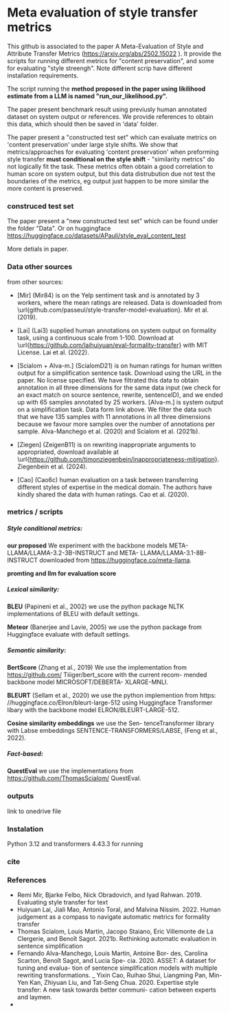 # Meta evaluation of style transfer metrics

This github is associated to the paper A Meta-Evaluation of Style and Attribute Transfer Metrics (https://arxiv.org/abs/2502.15022 ).
It provide the scripts for running different metrics for "content preservation", and some for evaluating "style streengh". Note different scrip have different installation requirements. 

The script running the **method proposed in the paper using likilihood estimate from a LLM is named "run_our_likelihood.py".**

The paper present benchmark result using previusly human annotated dataset on system output or references. We provide references to obtain this data, which should then be saved in 'data' folder. 

The paper present a "constructed test set" which can evaluate metrics on 'content preservation' under large style shifts. We show that metrics/approaches for evaluating 'content preservation' when preforming style transfer **must conditional on the style shift** - "similarity metrics" do not logically fit the task. These metrics often obtain a good correlation to human score on system output, but this data distrubution due not test the boundaries of the metrics, eg output just happen to be more similar the more content is preserved. 

### construced test set
The paper present a "new constructed test set" which can be found under the folder "Data". Or on  huggingface https://huggingface.co/datasets/APauli/style_eval_content_test

More detials in paper.
 



### Data other sources
from other sources:
- [Mir] (Mir84) is on the Yelp sentiment task and is annotated by 3 workers, where the mean ratings are released. Data is downloaded from  \url{github.com/passeul/style-transfer-model-evaluation}.  Mir et al. (2019).

- [Lai] (Lai3) supplied human annotations on system output on formality task, using a continuous scale from 1-100. Download at \url{https://github.com/laihuiyuan/eval-formality-transfer} with MIT License. Lai et al. (2022).

- [Scialom + Alva-m.] (ScialomD21) is on human ratings for human written output for a simplification sentence task. Download using the URL in the paper. No license specified. We have filtrated this data to obtain annotation in all three dimensions for the same data input (we check for an exact match on source sentence, rewrite, sentenceID), and we ended up with 65 samples annotated by 25 workers. 
[Alva-m.] is system output on a simplification task. Data form link above. We filter the data such that we have 135 samples with 11 annotations in all three dimensions because we favour more samples over the number of annotations per sample. Alva-Manchego et al. (2020) and Scialom et al. (2021b).

- [Ziegen] (ZeigenB11) is on rewriting inappropriate arguments to appropriated, download available at \url{https://github.com/timonziegenbein/inappropriateness-mitigation}. Ziegenbein et al. (2024).

- [Cao] (Cao6c) human evaluation on a task between transferring different styles of expertise in the medical domain. The authors have kindly shared the data with human ratings. Cao et al. (2020).



### metrics / scripts

##### Style conditional metrics:
**our proposed** We experiment with the backbone models META-
LLAMA/LLAMA-3.2-3B-INSTRUCT and META-
LLAMA/LLAMA-3.1-8B-INSTRUCT downloaded
from https://huggingface.co/meta-llama.

**promting and llm for evaluation score** 

##### Lexical similarity:
**BLEU** (Papineni et al., 2002) we use the python
package NLTK implementations of BLEU with
default settings.

**Meteor** (Banerjee and Lavie, 2005) we use the
python package from Huggingface evaluate with
default settings.

#####  Semantic similarity: 
**BertScore** (Zhang et al., 2019) We use
the implementation from https://github.com/
Tiiiger/bert_score with the current recom-
mended backbone model MICROSOFT/DEBERTA-
XLARGE-MNLI.

**BLEURT** (Sellam et al., 2020) we use
the python implemention from https:
//huggingface.co/Elron/bleurt-large-512
using Huggingface Transformer libary with the
backbone model ELRON/BLEURT-LARGE-512.

**Cosine similarity embeddings** we use the Sen-
tenceTransformer library with Labse embeddings
SENTENCE-TRANSFORMERS/LABSE, (Feng et al.,
2022).

##### Fact-based:
**QuestEval** we use the implementations
from https://github.com/ThomasScialom/
QuestEval.

### outputs
link to onedrive file


### Instalation
Python 3.12 and transformers 4.43.3 for running  

### cite


### References
- Remi Mir, Bjarke Felbo, Nick Obradovich, and Iyad
Rahwan. 2019. Evaluating style transfer for text
- Huiyuan Lai, Jiali Mao, Antonio Toral, and Malvina
Nissim. 2022. Human judgement as a compass to
navigate automatic metrics for formality transfer
- Thomas Scialom, Louis Martin, Jacopo Staiano,
Eric Villemonte de La Clergerie, and Benoît Sagot.
2021b. Rethinking automatic evaluation in sentence
simplification
- Fernando Alva-Manchego, Louis Martin, Antoine Bor-
des, Carolina Scarton, Benoît Sagot, and Lucia Spe-
cia. 2020. ASSET: A dataset for tuning and evalua-
tion of sentence simplification models with multiple
rewriting transformations.
_ Yixin Cao, Ruihao Shui, Liangming Pan, Min-Yen Kan,
Zhiyuan Liu, and Tat-Seng Chua. 2020. Expertise
style transfer: A new task towards better communi-
cation between experts and laymen.
- 